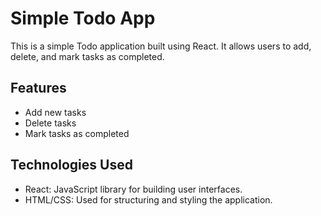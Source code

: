 # Simple Todo App

This is a simple Todo application built using React. It allows users to add, delete, and mark tasks as completed.

## Features

- Add new tasks
- Delete tasks
- Mark tasks as completed

## Technologies Used

- React: JavaScript library for building user interfaces.
- HTML/CSS: Used for structuring and styling the application.

